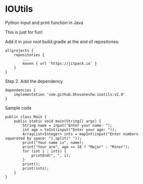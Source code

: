 # IOUtils
Python input and print function in Java

This is just for fun!

Add it in your root build.gradle at the end of repositories:
```
allprojects {
    repositories {
        ...
        maven { url 'https://jitpack.io' }
    }
}
```

Step 2. Add the dependency
```
dependencies {
    implementation 'com.github.bhuvaneshw:ioutils:v2.0'
}
```

Sample code
```
public class Main {
    public static void main(String[] args) {
        String name = input("Enter your name: ");
        int age = toInt(input("Enter your age: "));
        ArrayList<Integer> ints = mapInt(input("Enter numbers separated by space: ").split(" "));
        print("Your name is", name);
        print("Your are", age >= 18 ? "Major" : "Minor");
        for (int i : ints) {
            printEnd(", ", i);
        }
        print();
        print(ints);
    }
}
```
